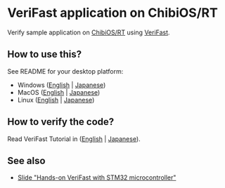 # VeriFast application on ChibiOS/RT

Verify sample application on [ChibiOS/RT](http://www.chibios.org/) using [VeriFast](https://github.com/verifast/verifast).

## How to use this?

See README for your desktop platform:

* Windows ([English](doc/README.Windows.en.md) | [Japanese](doc/README.Windows.ja.md))
* MacOS ([English](doc/README.MacOS.en.md) | [Japanese](doc/README.MacOS.ja.md))
* Linux ([English](doc/README.Linux.en.md) | [Japanese](doc/README.Linux.ja.md))

## How to verify the code?

Read VeriFast Tutorial in ([English](https://people.cs.kuleuven.be/~bart.jacobs/verifast/tutorial.pdf) | [Japanese](https://github.com/jverifast-ug/translate/blob/master/Manual/Tutorial/Tutorial.md)).

## See also

* [Slide "Hands-on VeriFast with STM32 microcontroller"](http://www.slideshare.net/master_q/handson-verifast-with-stm32-microcontroller)
